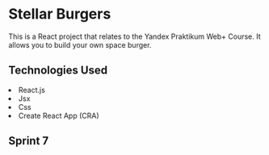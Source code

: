 # Stellar Burgers
This is a React project that relates to the Yandex Praktikum Web+ Course.
It allows you to build your own space burger.
## Technologies Used
<li>React.js</li>
<li>Jsx</li>
<li>Css</li>
<li>Create React App (CRA)</li>

## Sprint 7
